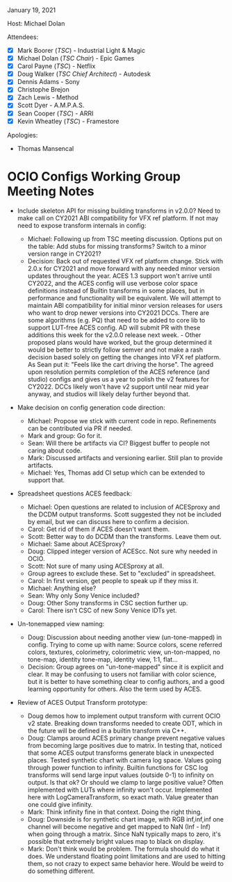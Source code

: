 <!-- SPDX-License-Identifier: CC-BY-4.0 -->
<!-- Copyright Contributors to the OpenColorIO Project. -->

January 19, 2021

Host: Michael Dolan

Attendees:
  * [X] Mark Boorer (_TSC_) - Industrial Light & Magic
  * [X] Michael Dolan (_TSC Chair_) - Epic Games
  * [X] Carol Payne (_TSC_) - Netflix
  * [X] Doug Walker (_TSC Chief Architect_) - Autodesk
  * [X] Dennis Adams - Sony
  * [X] Christophe Brejon
  * [X] Zach Lewis - Method
  * [X] Scott Dyer - A.M.P.A.S.
  * [X] Sean Cooper (_TSC_) - ARRI
  * [X] Kevin Wheatley (_TSC_) - Framestore

Apologies:
  * Thomas Mansencal

# **OCIO Configs Working Group Meeting Notes**

* Include skeleton API for missing building transforms in v2.0.0? Need to make 
  call on CY2021 ABI compatibility for VFX ref platform. If not may need to 
  expose transform internals in config:
    - Michael: Following up from TSC meeting discussion. Options put on the 
      table: Add stubs for missing transforms? Switch to a minor version range 
      in CY2021?
    - Decision: Back out of requested VFX ref platform change. Stick with 2.0.x
      for CY2021 and move forward with any needed minor version updates 
      throughout the year. ACES 1.3 support won't arrive until CY2022, and the 
      ACES config will use verbose color space definitions instead of Builtin 
      transforms in some places, but in performance and functionality will be 
      equivalent. We will attempt to maintain ABI compatibility for initial 
      minor version releases for users who want to drop newer versions into 
      CY2021 DCCs. There are some algorithms (e.g. PQ) that need to be added to
      core lib to support LUT-free ACES config. AD will submit PR with these 
      additions this week for the v2.0.0 release next week.
          - Other proposed plans would have worked, but the group determined it
            would be better to strictly follow semver and not make a rash 
            decision based solely on getting the changes into VFX ref platform. 
            As Sean put it: "Feels like the cart driving the horse". The agreed 
            upon resolution permits completion of the ACES reference 
            (and studio) configs and gives us a year to polish the v2 features 
            for CY2022. DCCs likely won't have v2 support until near mid year 
            anyway, and studios will likely delay further beyond that.

* Make decision on config generation code direction:
    - Michael: Propose we stick with current code in repo. Refinements can be 
      contributed via PR if needed. 
    - Mark and group: Go for it.
    - Sean: Will there be artifacts via CI? Biggest buffer to people not caring 
      about code.
    - Mark: Discussed artifacts and versioning earlier. Still plan to provide 
      artifacts.
    - Michael: Yes, Thomas add CI setup which can be extended to support that.

* Spreadsheet questions ACES feedback:
    - Michael: Open questions are related to inclusion of ACESproxy and the 
      DCDM output transforms. Scott suggested they not be included by email, 
      but we can discuss here to confirm a decision.
    - Carol: Get rid of them if ACES doesn't want them.
    - Scott: Better way to do DCDM than the transforms. Leave them out.
    - Michael: Same about ACESproxy?
    - Doug: Clipped integer version of ACEScc. Not sure why needed in OCIO.
    - Scott: Not sure of many using ACESproxy at all.
    - Group agrees to exclude these. Set to "excluded" in spreadsheet.
    - Carol: In first version, get people to speak up if they miss it.
    - Michael: Anything else?
    - Sean: Why only Sony Venice included?
    - Doug: Other Sony transforms in CSC section further up.
    - Carol: There isn't CSC of new Sony Venice IDTs yet.

* Un-tonemapped view naming:
    - Doug: Discussion about needing another view (un-tone-mapped) in config. 
      Trying to come up with name: Source colors, scene referred colors, 
      textures, colorimetry, colorimetric view, un-ton-mapped, no tone-map, 
      identity tone-map, identity view, 1:1, flat...
    - Decision: Group agrees on "un-tone-mapped" since it is explicit and 
      clear. It may be confusing to users not familiar with color science, but
      it is better to have something clear to config authors, and a good 
      learning opportunity for others. Also the term used by ACES.

* Review of ACES Output Transform prototype:
    - Doug demos how to implement output transform with current OCIO v2 state. 
      Breaking down transforms needed to create ODT, which in the future will 
      be defined in a builtin transform via C++.
    - Doug: Clamps around ACES primary change prevent negative values from 
      becoming large positives due to matrix. In testing that, noticed that 
      some ACES output transforms generate black in unexpected places. Tested 
      synthetic chart with camera log space. Values going through power 
      function to infinity. Builtin functions for CSC log transforms will send 
      large input values (outside 0-1) to infinity on output. Is that ok? Or 
      should we clamp to large positive value? Often implemented with LUTs 
      where infinity won't occur. Implemented here with LogCameraTransform, so 
      exact math. Value greater than one could give infinity.
    - Mark: Think infinity fine in that context. Doing the right thing.
    - Doug: Downside is for synthetic chart image, with RGB inf,inf,inf one 
      channel will become negative and get mapped to NaN (Inf - Inf) when going 
      through a matrix. Since NaN typically maps to zero, it's possible that 
      extremely bright values map to black on display.
    - Mark: Don't think would be problem. The formula should do what it does. 
      We understand floating point limitations and are used to hitting them, 
      so not crazy to expect same behavior here. Would be weird to do something 
      different.
